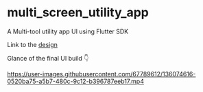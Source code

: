 # multi_screen_utility_app

A Multi-tool utility app UI using Flutter SDK

Link to the [design](https://dribbble.com/shots/15027633-Multi-Tool-Utility-App)

Glance of the final UI build 👇


https://user-images.githubusercontent.com/67789612/136074616-0520ba75-a5b7-480c-9c12-b396787eeb17.mp4

